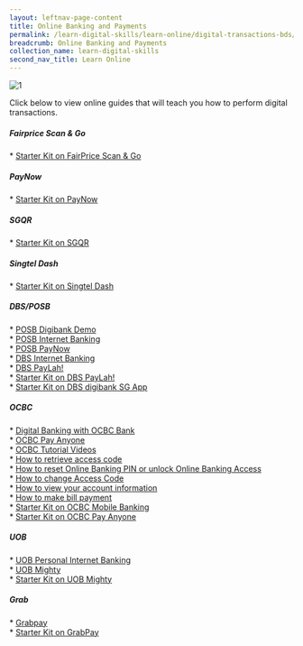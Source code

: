```yaml
---
layout: leftnav-page-content
title: Online Banking and Payments
permalink: /learn-digital-skills/learn-online/digital-transactions-bds/
breadcrumb: Online Banking and Payments
collection_name: learn-digital-skills
second_nav_title: Learn Online
---
```

![1](/images/learn-online/e-payment.jpg)

Click below to view online guides that will teach you how to perform digital transactions.<br>
<h5>Fairprice Scan & Go</h5>
* <a href="https://imsilver.imda.gov.sg/files/SGD%20Tipsheets/Fairprice%20Scan%20%26%20Go_Eng.pdf" target="_blank">Starter Kit on FairPrice Scan & Go</a><br>

<h5>PayNow</h5>
* <a href="https://imsilver.imda.gov.sg/files/SGD%20Tipsheets/PayNow_Eng.pdf" target="_blank">Starter Kit on PayNow</a><br>

<h5>SGQR</h5>
* <a href="https://imsilver.imda.gov.sg/files/SGD%20Tipsheets/SGQR_English.pdf" target="_blank">Starter Kit on SGQR</a><br>

<h5>Singtel Dash</h5>
* <a href="https://imsilver.imda.gov.sg/files/SGD%20Tipsheets/Singtel%20Dash%20App_Eng.pdf" target="_blank">Starter Kit on Singtel Dash</a><br>

<h5>DBS/POSB</h5>
* <a href="https://www.posb.com.sg/personal/deposits/bank-with-ease/posb-mbanking" target="_blank">POSB Digibank Demo</a><br>
* <a href="https://www.posb.com.sg/personal/support/guide-ibanking.html" target="_blank">POSB Internet Banking</a><br>
* <a href="https://www.posb.com.sg/personal/deposits/pay-with-ease/paynow" target="_blank">POSB PayNow</a><br>
* <a href="https://www.dbs.com.sg/personal/support/guide-ibanking.html" target="_blank">DBS Internet Banking</a><br>
* <a href="https://www.dbs.com.sg/personal/support/guide-paylah.html" target="_blank">DBS PayLah!</a><br>
* <a href="https://imsilver.imda.gov.sg/files/SGD%20Tipsheets/DBS%20PayLah!_Eng.pdf" target="_blank">Starter Kit on DBS PayLah!</a><br>
* <a href="https://imsilver.imda.gov.sg/files/SGD%20Tipsheets/DBS%20digibank_Eng.pdf" target="_blank">Starter Kit on DBS digibank SG App</a><br>

 <h5>OCBC</h5>
* <a href="https://www.ocbc.com/personal-banking/digital-banking" target="_blank">Digital Banking with OCBC Bank</a><br>
* <a href="https://www.ocbc.com/personal-banking/digital-banking/payanyone.page" target="_blank">OCBC Pay Anyone</a><br>
* <a href="https://www.ocbc.com/personal-banking/lifegoals/silveryears/lifestyle.html" target="_blank">OCBC Tutorial Videos</a><br>
* <a href="https://www.youtube.com/watch?v=eeyWcfZ2QqQ" target="_blank">How to retrieve access code</a><br>
* <a href="https://www.youtube.com/watch?v=iG8r6lARhEE" target="_blank">How to reset Online Banking PIN or unlock Online Banking Access</a><br>
* <a href="https://www.youtube.com/watch?v=yzOsMRqc6qc" target="_blank">How to change Access Code</a><br>
* <a href="https://www.youtube.com/watch?v=1eg61QugLsg" target="_blank">How to view your account information</a><br>
* <a href="https://www.youtube.com/watch?v=jw9t8hNW1co" target="_blank">How to make bill payment</a><br>
* <a href="https://imsilver.imda.gov.sg/files/SGD%20Tipsheets/OCBC%20Mobile%20Banking_Eng.pdf" target="_blank">Starter Kit on OCBC Mobile Banking</a><br>
* <a href="https://imsilver.imda.gov.sg/files/SGD%20Tipsheets/OCBC%20PayAnyone_Eng.pdf" target="_blank">Starter Kit on OCBC Pay Anyone</a><br>

<h5>UOB</h5>
* <a href="https://www.uob.com.sg/pib" target="_blank">UOB Personal Internet Banking</a><br>
* <a href="https://www.uob.com.sg/mighty" target="_blank">UOB Mighty</a><br>
* <a href="https://imsilver.imda.gov.sg/files/SGD%20Tipsheets/UOB%20Mighty_Eng.pdf" target="_blank">Starter Kit on UOB Mighty</a><br>

<h5>Grab</h5>
* <a href="https://www.grab.com/sg/stayhealthygodigital" target="_blank">Grabpay</a><br>
* <a href="https://imsilver.imda.gov.sg/files/SGD%20Tipsheets/Grab_Eng.pdf" target="_blank">Starter Kit on GrabPay</a><br>
